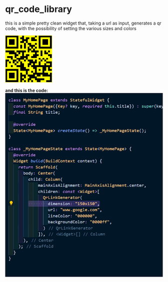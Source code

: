 # qr_code_library

this is a simple pretty clean widget that, taking a url as input, generates a qr code, with the possibility of setting the various sizes and colors

![Qr code](https://github.com/Karak002/flutter-qrLinkGenerator/blob/main/download%20(1).png)

**and this is the code:** 
\
![code](https://github.com/Karak002/flutter-qrLinkGenerator/blob/main/Immagine%202022-02-16%20162743.png)
